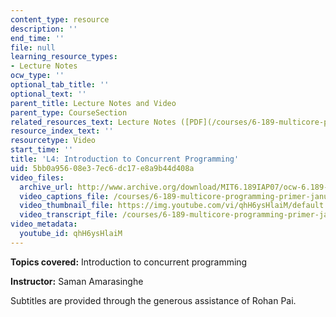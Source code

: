 ```yaml
---
content_type: resource
description: ''
end_time: ''
file: null
learning_resource_types:
- Lecture Notes
ocw_type: ''
optional_tab_title: ''
optional_text: ''
parent_title: Lecture Notes and Video
parent_type: CourseSection
related_resources_text: Lecture Notes ([PDF](/courses/6-189-multicore-programming-primer-january-iap-2007/resources/lec4concurrency))
resource_index_text: ''
resourcetype: Video
start_time: ''
title: 'L4: Introduction to Concurrent Programming'
uid: 5bb0a956-08e3-7ec6-dc17-e8a9b44d408a
video_files:
  archive_url: http://www.archive.org/download/MIT6.189IAP07/ocw-6.189-iap07-lec04_300k.mp4
  video_captions_file: /courses/6-189-multicore-programming-primer-january-iap-2007/b40568901d7a5280936ad2263aeba94f_qhH6ysHlaiM.vtt
  video_thumbnail_file: https://img.youtube.com/vi/qhH6ysHlaiM/default.jpg
  video_transcript_file: /courses/6-189-multicore-programming-primer-january-iap-2007/167270c5ac5f0ad118ee016a2105d468_qhH6ysHlaiM.pdf
video_metadata:
  youtube_id: qhH6ysHlaiM
---
```


**Topics covered:** Introduction to concurrent programming

**Instructor:** Saman Amarasinghe

Subtitles are provided through the generous assistance of Rohan Pai.




